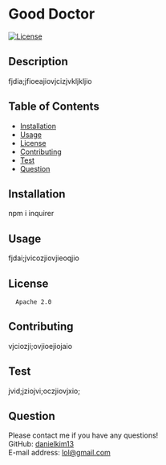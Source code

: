 # Good Doctor

[![License](https://img.shields.io/badge/License-Apache_2.0-blue.svg)](https://opensource.org/licenses/Apache-2.0)

## Description
  
  fjdia;jfioeajiovjcizjvkljkljio

## Table of Contents

* [Installation](#installation)
* [Usage](#usage)
* [License](#license)
* [Contributing](#Contributing)
* [Test](#test)
* [Question](#question)

## Installation
  
  npm i inquirer

## Usage
  
  fjdai;jvicozjiovjieoqjio

## License
      Apache 2.0

## Contributing
  
  vjciozji;ovjioejiojaio

## Test
  
  jvid;jziojvi;oczjiovjxio;

## Question
Please contact me if you have any questions! <br />
GitHub: [danielkim13](https://github.com/danielkim13) <br />
E-mail address: lol@gmail.com
